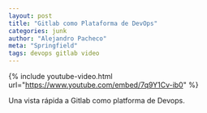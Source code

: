 ```yaml
---
layout: post
title: "Gitlab como Plataforma de DevOps"
categories: junk
author: "Alejandro Pacheco"
meta: "Springfield"
tags: devops gitlab video
---
```


{% include youtube-video.html url="https://www.youtube.com/embed/7q9Y1Cv-ib0" %}

Una vista rápida a Gitlab como platforma de Devops.


